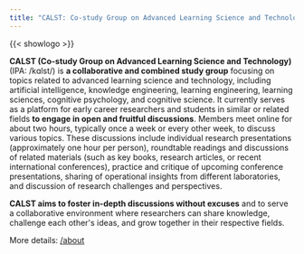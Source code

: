 ```yaml
---
title: "CALST: Co-study Group on Advanced Learning Science and Technology"
---
```



{{< showlogo >}}

**CALST (Co-study Group on Advanced Learning Science and Technology)** (IPA: /kɑlst/) is **a collaborative and combined study group** focusing on topics related to advanced learning science and technology, including artificial intelligence, knowledge engineering, learning engineering, learning sciences, cognitive psychology, and cognitive science. It currently serves as a platform for early career researchers and students in similar or related fields **to engage in open and fruitful discussions**. Members meet online for about two hours, typically once a week or every other week, to discuss various topics. These discussions include individual research presentations (approximately one hour per person), roundtable readings and discussions of related materials (such as key books, research articles, or recent international conferences), practice and critique of upcoming conference presentations, sharing of operational insights from different laboratories, and discussion of research challenges and perspectives.

**CALST aims to foster in-depth discussions without excuses** and to serve a collaborative environment where researchers can share knowledge, challenge each other's ideas, and grow together in their respective fields.

More details: [/about](/about)
